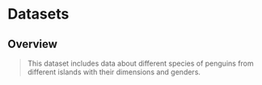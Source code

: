 # Datasets

## Overview

> This dataset includes data about different species of penguins from different islands with their dimensions and genders.

